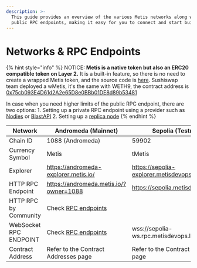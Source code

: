 ```yaml
---
description: >-
  This guide provides an overview of the various Metis networks along with their
  public RPC endpoints, making it easy for you to connect and start building
---
```


# Networks & RPC Endpoints

{% hint style="info" %}
NOTICE: **Metis is a native token but also an ERC20 compatible token on Layer 2.** It is a built-in feature, so there is no need to create a wrapped Metis token, and the source code is [here](https://github.com/MetisProtocol/mvm/blob/develop/packages/contracts/contracts/MVM/MVM_Coinbase.sol). Sushiswap team deployed a wMetis, it's the same with WETH9, the contract address is [0x75cb093E4D61d2A2e65D8e0BBb01DE8d89b53481](https://andromeda-explorer.metis.io/address/0x75cb093E4D61d2A2e65D8e0BBb01DE8d89b53481/contracts)

In case when you need higher limits of the public RPC endpoint, there are two options: 1. Setting up a private RPC endpoint using a provider such as [Nodies](https://www.nodies.app/) or [BlastAPI](https://blastapi.io/) 2. Setting up a [replica node](https://github.com/ericlee42/metis-replica-node)
{% endhint %}

<table data-header-hidden data-full-width="false"><thead><tr><th width="220">Network</th><th>Andromeda (Mainnet)</th><th>Sepolia (Testnet)</th></tr></thead><tbody><tr><td>Chain ID</td><td>1088 (Andromeda)</td><td>59902</td></tr><tr><td>Currency Symbol</td><td>Metis</td><td>tMetis</td></tr><tr><td>Explorer</td><td><a href="https://andromeda-explorer.metis.io/">https://andromeda-explorer.metis.io/</a></td><td><a href="https://sepolia-explorer.metisdevops.link/">https://sepolia-explorer.metisdevops.link/</a></td></tr><tr><td>HTTP RPC Endpoint</td><td><a href="https://andromeda.metis.io/?owner=1088">https://andromeda.metis.io/?owner=1088</a></td><td><a href="https://sepolia.metisdevops.link/">https://sepolia.metisdevops.link/</a></td></tr><tr><td>HTTP RPC by Community</td><td>Check <a href="https://docs.metis.io/dev/tools/rpc-endpoints">RPC endpoints</a></td><td></td></tr><tr><td>WebSocket RPC ENDPOINT</td><td>Check <a href="https://docs.metis.io/dev/tools/rpc-endpoints">RPC endpoints</a></td><td>wss://sepolia-ws.rpc.metisdevops.link</td></tr><tr><td>Contract Address</td><td>Refer to the Contract Addresses page</td><td>Refer to the Contract Addresses page</td></tr></tbody></table>
